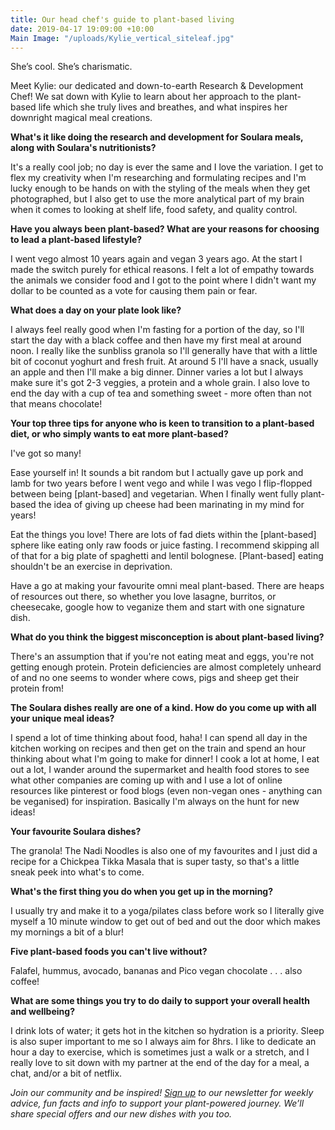 ```yaml
---
title: Our head chef's guide to plant-based living
date: 2019-04-17 19:09:00 +10:00
Main Image: "/uploads/Kylie_vertical_siteleaf.jpg"
---
```


She’s cool. She’s charismatic.

Meet Kylie: our dedicated and down-to-earth Research & Development Chef! We sat down with Kylie to learn about her approach to the plant-based life which she truly lives and breathes, and what inspires her downright magical meal creations.

**What's it like doing the research and development for Soulara meals, along with Soulara's nutritionists?**

It's a really cool job; no day is ever the same and I love the variation. I get to flex my creativity when I'm researching and formulating recipes and I'm lucky enough to be hands on with the styling of the meals when they get photographed, but I also get to use the more analytical part of my brain when it comes to looking at shelf life, food safety, and quality control.

**Have you always been plant-based? What are your reasons for choosing to lead a plant-based lifestyle?**

I went vego almost 10 years again and vegan 3 years ago. At the start I made the switch purely for ethical reasons. I felt a lot of empathy towards the animals we consider food and I got to the point where I didn't want my dollar to be counted as a vote for causing them pain or fear.

**What does a day on your plate look like?**

I always feel really good when I'm fasting for a portion of the day, so I'll start the day with a black coffee and then have my first meal at around noon. I really like the sunbliss granola so I'll generally have that with a little bit of coconut yoghurt and fresh fruit. At around 5 I'll have a snack, usually an apple and then I'll make a big dinner. Dinner varies a lot but I always make sure it's got 2-3 veggies, a protein and a whole grain. I also love to end the day with a cup of tea and something sweet - more often than not that means chocolate!

**Your top three tips for anyone who is keen to transition to a plant-based diet, or who simply wants to eat more plant-based?**

I've got so many!

Ease yourself in! It sounds a bit random but I actually gave up pork and lamb for two years before I went vego and while I was vego I flip-flopped between being [plant-based] and vegetarian. When I finally went fully plant-based the idea of giving up cheese had been marinating in my mind for years!

Eat the things you love! There are lots of fad diets within the [plant-based] sphere like eating only raw foods or juice fasting. I recommend skipping all of that for a big plate of spaghetti and lentil bolognese. [Plant-based] eating shouldn't be an exercise in deprivation.

Have a go at making your favourite omni meal plant-based. There are heaps of resources out there, so whether you love lasagne, burritos, or cheesecake, google how to veganize them and start with one signature dish.

**What do you think the biggest misconception is about plant-based living?**

There's an assumption that if you're not eating meat and eggs, you're not getting enough protein. Protein deficiencies are almost completely unheard of and no one seems to wonder where cows, pigs and sheep get their protein from!

**The Soulara dishes really are one of a kind. How do you come up with all your unique meal ideas?**

I spend a lot of time thinking about food, haha! I can spend all day in the kitchen working on recipes and then get on the train and spend an hour thinking about what I'm going to make for dinner! I cook a lot at home, I eat out a lot, I wander around the supermarket and health food stores to see what other companies are coming up with and I use a lot of online resources like pinterest or food blogs (even non-vegan ones - anything can be veganised) for inspiration. Basically I'm always on the hunt for new ideas!

**Your favourite Soulara dishes?**

The granola! The Nadi Noodles is also one of my favourites and I just did a recipe for a Chickpea Tikka Masala that is super tasty, so that's a little sneak peek into what's to come.

**What's the first thing you do when you get up in the morning?**

I usually try and make it to a yoga/pilates class before work so I literally give myself a 10 minute window to get out of bed and out the door which makes my mornings a bit of a blur!

**Five plant-based foods you can't live without?**

Falafel, hummus, avocado, bananas and Pico vegan chocolate . . . also coffee!

**What are some things you try to do daily to support your overall health and wellbeing?**

I drink lots of water; it gets hot in the kitchen so hydration is a priority. Sleep is also super important to me so I always aim for 8hrs. I like to dedicate an hour a day to exercise, which is sometimes just a walk or a stretch, and I really love to sit down with my partner at the end of the day for a meal, a chat, and/or a bit of netflix.

*Join our community and be inspired! [Sign up](https://www.soulara.com.au/) to our newsletter for weekly advice, fun facts and info to support your plant-powered journey. We’ll share special offers and our new dishes with you too.*